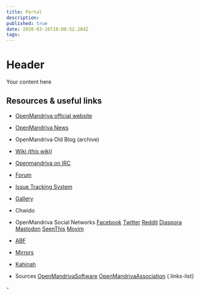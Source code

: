 ```yaml
---
title: Portal
description: 
published: true
date: 2020-03-16T18:00:52.284Z
tags: 
---
```


# Header
Your content here

## Resources & useful links

- [OpenMandriva official website](https://www.openmandriva.org)
- [OpenMandriva News](https://www.openmandriva.org/en/news/)
- OpenMandriva Old Blog (archive)
- [Wiki *(this wiki)*](/home)
- [Openmandriva on IRC](/en/doc/chat-faq)
- [Forum](https://forum.openmandriva.org/)
- [Issue Tracking System](https://issues.openmandriva.org/)
- [Gallery](https://gallery.openmandriva.org/)
- Chwido
- OpenMandriva Social Networks
 [Facebook](https://www.facebook.com/OpenMandriva)
 [Twitter](https://twitter.com/OpenMandrivaOrg)
 [Reddit](https://www.reddit.com/r/OpenMandriva/)
 [Diaspora](https://joindiaspora.com/u/openmandriva)
 [Mastodon](https://hostux.social/@OpenMandriva)
 [SeenThis](https://seenthis.net/people/openmandriva)
 [Movim](https://fi.movim.eu/?contact/openmandriva%40movim.eu)

- [ABF](https://abf.openmandriva.org/)
- [Mirrors](https://downloads.openmandriva.org/mm)
- [Kahinah](https://kahinah.rxu.tech/)

- Sources
 [OpenMandrivaSoftware](https://github.com/OpenMandrivaSoftware/)
 [OpenMandrivaAssociation](https://github.com/OpenMandrivaAssociation/)
{.links-list}

\- 
